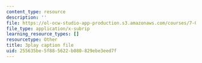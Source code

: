 ```yaml
---
content_type: resource
description: ''
file: https://ol-ocw-studio-app-production.s3.amazonaws.com/courses/7-01sc-fundamentals-of-biology-fall-2011/255635be5f885622b080829ebe3eed7f_YnF1b_Kqf88.vtt
file_type: application/x-subrip
learning_resource_types: []
resourcetype: Other
title: 3play caption file
uid: 255635be-5f88-5622-b080-829ebe3eed7f
---
```

